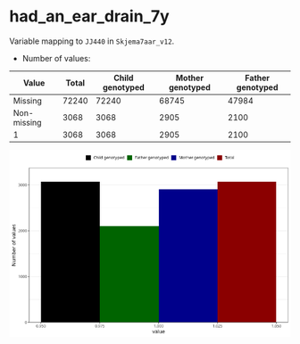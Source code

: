 # had_an_ear_drain_7y
Variable mapping to `JJ440` in `Skjema7aar_v12`.
- Number of values:

| Value | Total | Child genotyped | Mother genotyped | Father genotyped |
| ----- | ----- | --------------- | ---------------- | ---------------- |
| Missing | 72240 | 72240 | 68745 | 47984 |
| Non-missing | 3068 | 3068 | 2905 | 2100 |
| 1 | 3068 | 3068 | 2905 | 2100 |



![](had_an_ear_drain_7y_n.png)



